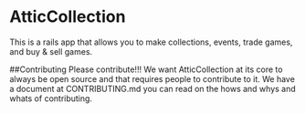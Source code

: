 # AtticCollection

This is a rails app that allows you to make collections, events, trade games, and buy & sell games.

##Contributing
Please contribute!!! We want AtticCollection at its core to always be open source and that requires people to contribute to it. We have a document at CONTRIBUTING.md you can read on the hows and whys and whats of contributing.
